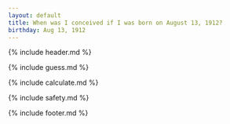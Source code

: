 ```yaml
---
layout: default
title: When was I conceived if I was born on August 13, 1912?
birthday: Aug 13, 1912
---
```


{% include header.md %}

{% include guess.md %}

{% include calculate.md %}

{% include safety.md %}

{% include footer.md %}




